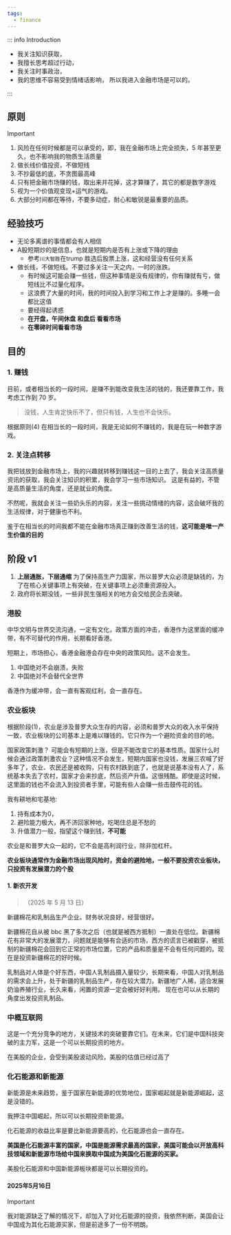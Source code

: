 ```yaml
---
tags:
  - finance
---
```


::: info Introduction

- 我关注知识获取，
- 我擅长思考超过行动，
- 我关注时事政治，
- 我的思维不容易受到情绪话影响，
  所以我进入金融市场是可以的。

:::

## 原则
> [!IMPORTANT]
> 1. 风险在任何时候都是可以承受的，即，我在金融市场上完全损失，5 年甚至更久，也不影响我的物质生活质量
> 2. 做长线价值投资，不做短线
> 3. 不抄最低的底，不贪图最高峰 
> 4. 只有把金融市场赚的钱，取出来并花掉，这才算赚了，其它的都是数字游戏
> 5. 视为一个价值观变现+运气的游戏。
> 6. 大部分时间都在等待，不要多动症，耐心和敏锐是最重要的品质。

## 经验技巧

- 无论多离谱的事情都会有人相信
- A股短期炒的是信息，也就是短期内是否有上涨或下降的理由
    - 参考`川大智胜`在trump 胜选后股票上涨，这和经营没有任何关系
- 做长线，不做短线。不要过多关注一天之内，一时的涨跌。
  - 有时候这可能会赚一些钱，但这种事情是没有规律的，你有赚就有亏，做短线比不过量化程序。
  - 这浪费了大量的时间，我的时间投入到学习和工作上才是赚的。多睡一会都比这值
  - 要经得起诱惑
  - **在开盘，午间休盘 和盘后 看看市场**
  - **在零碎时间看看市场**

## 目的

### 1. 赚钱

目前，或者相当长的一段时间，是赚不到能改变我生活的钱的，我还要靠工作，我考虑工作到 70 岁。

> 没钱，人生肯定快乐不了，但只有钱，人生也不会快乐。

根据原则(4) 在相当长的一段时间，我是无论如何不赚钱的，我是在玩一种数字游戏。

### 2. 关注点转移

我把钱放到金融市场上，我的兴趣就转移到赚钱这一目的上去了，我会关注高质量资讯的获取，我会关注知识的积累，我会学习一些市场知识。
这是有益的，不管是高质量生活的角度，还是就业的角度。

不然呢，我就会关注一些奶头乐的内容，关注一些挑动情绪的内容，这会破坏我的生活规律，对于健康也不利。

鉴于在相当长的时间我都不能在金融市场真正赚到改善生活的钱，**这可能是唯一产生价值的目的**

## 阶段 v1

1. **上层通胀，下层通缩** 为了保持高生产力国家，所以普罗大众必须是缺钱的，为了在核心关键事项上有突破，在关键事项上必须重资源投入。
2. 政府将长期没钱，一些非民生强相关的地方会交给民企去突破。

### 港股

中华文明与世界交流沟通，一定有文化，政策方面的冲击，香港作为这里面的缓冲带，有不可替代的作用，长期看好香港。

短期上，市场担心，香港金融港会存在中央的政策风险。这不会发生。

1. 中国绝对不会崩溃，失败
2. 中国绝对不会替代全世界

香港作为缓冲带，会一直有客观红利，会一直存在。

### 农业板块

根据阶段(1)，农业是涉及普罗大众生存的内容，必须和普罗大众的收入水平保持一致，农业板块的公司基本上是难以赚钱的。它只作为一个避险资金的目的地。

国家政策刺激？ 可能会有短期的上涨，但是不能改变它的基本性质。国家什么时候会通过政策刺激农业？这种情况不会发生，短期内国家也没钱，发展三农喊了好多年了，农业、农民还是被收购，只有农村跌到底了，也就是说基本没有人了，系统基本失去了农村，国家才会来抄底，然后资产升值。这很残酷。即使是这时候，这里面的钱也不会流入到投资者手里，可能有些人会赚一些击鼓传花的钱。

我有耕地和宅基地:
1. 持有成本为0，
2. 避险能力极大，再不济回家种地，吃喝住总是不愁的
3. 升值潜力一般，指望这个赚到钱，**不可能**

农业是和普罗大众一起的，它不会是高利润行业，除非加杠杆。

**农业板块通常作为金融市场出现风险时，资金的避险地，一般不要投资农业板块，只投资有发展潜力的个股**

#### 1. 新农开发

>（2025 年 5 月 13 日）

新疆棉花和乳制品生产企业。财务状况良好，经营很好。

新疆棉花自从被 bbc 黑了多次之后（也就是被西方抵制）一直处在低位。新疆棉花有非常大的发展潜力，问题就是能够有合适的市场，西方的谎言已被戳穿，被抵制的新疆棉花会回到它正常的市场位置，它的产品和质量是不会有任何问题的。现在是投资新疆棉花的好时候。

乳制品对人体是个好东西，中国人乳制品摄入量较少，长期来看，中国人对乳制品的需求会上升，处于新疆的乳制品生产，存在较大潜力。新疆地广人稀，适合发展奶油养殖行业，长久来看，闲置的资源一定会被好好利用。
现在也可以从长期的角度出发投资乳制品。


### 中概互联网

这是一个充分竞争的地方，关键技术的突破要靠它们。在未来，它们是中国科技突破的主力军，这是一个可以长期投资的地方。

在美股的企业，会受到美股波动风险，美股的估值已经过高了

### 化石能源和新能源

新能源是未来趋势，鉴于国家在新能源的优势地位，国家崛起就是新能源崛起，这是没错的。

我押注中国崛起，所以可以长期投资新能源。

化石能源的收益比率是要比新能源要高的，化石能源也会一直存在。

**美国是化石能源丰富的国家，中国是能源需求最高的国家，美国可能会以开放高科技领域和新能源市场给中国来换取中国成为美国化石能源的买家。**

美股化石能源和中国新能源板块都是可以长期投资的。

#### 2025年5月16日

> [!IMPORTANT]
> 我对能源缺乏了解的情况下，却加入了对化石能源的投资，我依然判断，美国会让中国成为其化石能源买家，但是前途多了一份不明朗。
> 
